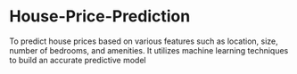 # House-Price-Prediction
To predict house prices based on various features such as location, size, number of bedrooms, and amenities. It utilizes machine learning techniques to build an accurate predictive model
